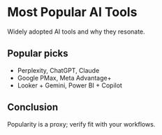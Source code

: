 # Most Popular AI Tools

Widely adopted AI tools and why they resonate.

## Popular picks
- Perplexity, ChatGPT, Claude
- Google PMax, Meta Advantage+
- Looker + Gemini, Power BI + Copilot

## Conclusion
Popularity is a proxy; verify fit with your workflows.
